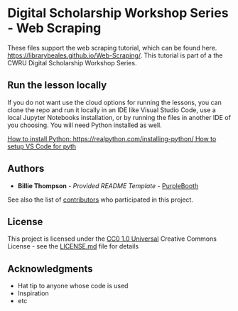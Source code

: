 # Digital Scholarship Workshop Series - Web Scraping

These files support the web scraping tutorial, which can be found here. https://librarybeales.github.io/Web-Scraping/.  This tutorial is part of a the CWRU Digital Scholarship Workshop Series.

## Run the lesson locally

If you do not want use the cloud options for running the lessons, you can clone the repo and run it locally in an IDE like Visual Studio Code, use a local Jupyter Notebooks installation, or by running the files in another IDE of you choosing.  You will need Python installed as well.

[How to install Python:  https://realpython.com/installing-python/
How to setup VS Code for pyth](https://code.visualstudio.com/docs/python/python-tutorial)

## Authors

  - **Billie Thompson** - *Provided README Template* -
    [PurpleBooth](https://github.com/PurpleBooth)

See also the list of
[contributors](https://github.com/PurpleBooth/a-good-readme-template/contributors)
who participated in this project.

## License

This project is licensed under the [CC0 1.0 Universal](LICENSE.md)
Creative Commons License - see the [LICENSE.md](LICENSE.md) file for
details

## Acknowledgments

  - Hat tip to anyone whose code is used
  - Inspiration
  - etc
